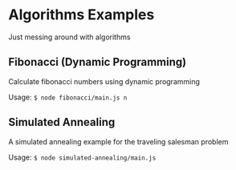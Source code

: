 # Algorithms Examples
Just messing around with algorithms

## Fibonacci (Dynamic Programming)
Calculate fibonacci numbers using dynamic programming

Usage:
`$ node fibonacci/main.js n`

## Simulated Annealing
A simulated annealing example for the traveling salesman problem

Usage:
`$ node simulated-annealing/main.js`

